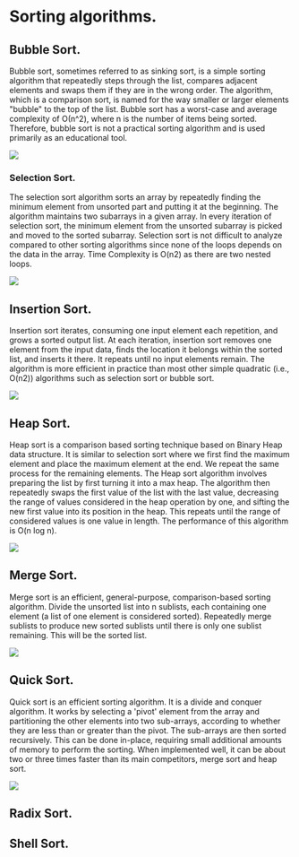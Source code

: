 # Sorting algorithms.


## Bubble Sort.
Bubble sort, sometimes referred to as sinking sort, is a simple sorting algorithm that repeatedly steps through the list, compares adjacent elements and swaps them if they are in the wrong order. The algorithm, which is a comparison sort, is named for the way smaller or larger elements "bubble" to the top of the list. Bubble sort has a worst-case and average complexity of О(n^2), where n is the number of items being sorted. Therefore, bubble sort is not a practical sorting algorithm and is used primarily as an educational tool.

![](https://i.makeagif.com/media/11-24-2015/gI3nus.gif)


### Selection Sort.
The selection sort algorithm sorts an array by repeatedly finding the minimum element  from unsorted part and putting it at the beginning. The algorithm maintains two subarrays in a given array. In every iteration of selection sort, the minimum element from the unsorted subarray is picked and moved to the sorted subarray. Selection sort is not difficult to analyze compared to other sorting algorithms since none of the loops depends on the data in the array. Time Complexity is O(n2) as there are two nested loops.

![](https://stackabuse.s3.amazonaws.com/media/selection-sort-in-javascript-1.gif)


## Insertion Sort.
Insertion sort iterates, consuming one input element each repetition, and grows a sorted output list. At each iteration, insertion sort removes one element from the input data, finds the location it belongs within the sorted list, and inserts it there. It repeats until no input elements remain. The algorithm is more efficient in practice than most other simple quadratic (i.e., O(n2)) algorithms such as selection sort or bubble sort.

![](http://www.xybernetics.com/techtalk/SortingAlgorithmsExplained/images/InsertionEg02.gif)


## Heap Sort.
Heap sort is a comparison based sorting technique based on Binary Heap data structure. It is similar to selection sort where we first find the maximum element and place the maximum element at the end. We repeat the same process for the remaining elements. The Heap sort algorithm involves preparing the list by first turning it into a max heap. The algorithm then repeatedly swaps the first value of the list with the last value, decreasing the range of values considered in the heap operation by one, and sifting the new first value into its position in the heap. This repeats until the range of considered values is one value in length. The performance of this algorithm is O(n log n).

![](https://www.codesdope.com/staticroot/images/algorithm/heapsort1.gif)


## Merge Sort.
Merge sort is an efficient, general-purpose, comparison-based sorting algorithm. Divide the unsorted list into n sublists, each containing one element (a list of one element is considered sorted). Repeatedly merge sublists to produce new sorted sublists until there is only one sublist remaining. This will be the sorted list.

![](https://gifimage.net/wp-content/uploads/2017/10/merge-sort-gif-5.gif)


## Quick Sort.
Quick sort is an efficient sorting algorithm. It is a divide and conquer algorithm. It works by selecting a 'pivot' element from the array and partitioning the other elements into two sub-arrays, according to whether they are less than or greater than the pivot. The sub-arrays are then sorted recursively. This can be done in-place, requiring small additional amounts of memory to perform the sorting. When implemented well, it can be about two or three times faster than its main competitors, merge sort and heap sort.

![](https://assets.digitalocean.com/articles/alligator/js/quick-sort/quick-sort-animation.gif)


## Radix Sort.

## Shell Sort.
